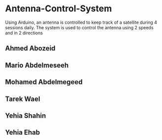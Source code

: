 # Antenna-Control-System
Using Arduino, an antenna is controlled to keep track of a satellite during 4 sessions daily. The system is used to control the antenna using 2 speeds and in 2 directions
## Ahmed Abozeid
## Mario Abdelmeseeh
## Mohamed Abdelmegeed
## Tarek Wael
## Yehia Shahin
## Yehia Ehab
